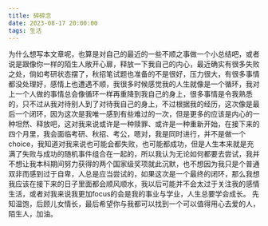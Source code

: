 ```yaml
---
title: 碎碎念
date: 2023-08-17 20:00:00
tags: 生活
---
```


为什么想写本文章呢，也算是对自己的最近的一些不顺之事做一个小总结吧，或者说是跟像你一样的陌生人敞开心扉，释放一下我自己的内心，最近确实有很多失败之处，倘如考研状态摆了，秋招笔试题也准备的不是很好，压力很大，有很多事情都没处理好，感情上也遭遇不顺，我很多时候感觉我的人生就像是一个循环，我对上一个人做的事情总会像循环一样再重降到我自己的身上，很多事情是令我熟悉的，只不过从我对待别人到了对待我自己的身上，不过根据我的经历，这次像是最后一个闭环，因为这次是我唯一感到有些难过的一次，但是更多的应该是内心的一种坦然、释放吧，这对我来说或许是一种赎罪、或许是一种重新开始，在接下来的四个月里，我会面临考研、秋招、考公，嗯对，我是同时进行，并不是做一个choice，我知道对我来说也可能会都失败，也可能都成功，但是人生本来就是充满了失败与成功的随机事件组合在一起的，所以我认为无论如何都要去尝试，我并不想让我本科期间努力获得的两个国家级奖项就此沉默，也不想因为我只是个普通双非而感到过于自卑，人总是应当尝试的，如果这次是一个最终的闭环，那么我想我应该在接下来的日子里面都会顺风顺水，我以后可能并不会太过于关注我的感情生活，或者对我来说我更加focus的会是我的事业与学业，人生总要学会成长。 先知温饱，后顾儿女情长，最后希望你与我都可以找到一个可以值得用心去爱的人，陌生人，加油。